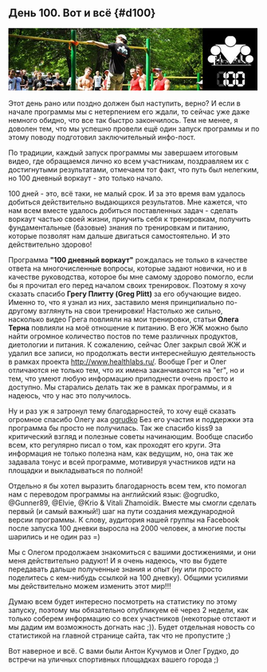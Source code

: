 ## День 100. Вот и всё {#d100}

![](src/img/100.jpg)

Этот день рано или поздно должен был наступить, верно? И если в начале программы мы с нетерпением его ждали, то сейчас уже даже немного обидно, что все так быстро закончилось. Тем не менее, я доволен тем, что мы успешно провели ещё один запуск программы и по этому поводу подготовил заключительный инфо-пост. 

По традиции, каждый запуск программы мы завершаем итоговым видео, где обращаемся лично ко всем участникам, поздравляем их с достигнутыми результатами, отмечаем тот факт, что путь был нелегким, но 100 дневный воркаут - это только начало.

100 дней - это, всё таки, не малый срок. И за это время вам удалось добиться действительно выдающихся результатов. Мне кажется, что нам всем вместе удалось добиться поставленных задач - сделать воркаут частью своей жизни, приучить себя к тренировкам, получить фундаментальные (базовые) знания по тренировкам и питанию, которые позволят нам дальше двигаться самостоятельно. И это действительно здорово! 

Программа **"100 дневный воркаут"** рождалась не только в качестве ответа на многочисленные вопросы, которые задают новички, но и в качестве руководства, которое бы мне самому здорово помогло, если бы я прочитал его перед началом своих тренировок. Поэтому я хочу сказать спасибо **Грегу Плитту (Greg Plitt)** за его обучающие видео. Именно то, что я узнал из них, заставило меня принципиально по-другому взглянуть на свои тренировки! Настолько же сильно, насколько видео Грега повлияли на мои тренировки, статьи **Олега Терна** повлияли на моё отношение к питанию. В его ЖЖ можно было найти огромное количество постов по теме различных продуктов, диетологии и питания. К сожалению, сейчас Олег закрыл свой ЖЖ и удалил все записи, но продолжать вести интереснейшую деятельность в рамках проекта http://www.healthlabs.ru/. Вообще Грег и Олег отличаются не только тем, что их имена заканчиваются на "ег", но и тем, что умеют любую информацию приподнести очень просто и доступно. Мы старались делать так же в рамках программы, и я надеюсь, что у нас это получилось. 

Ну и раз уж я затронул тему благодарностей, то хочу ещё сказать огромное спасибо Олегу ака [ogrudko](http://workout.su/user/11479) Без его участия и поддержки эта программа бы просто не получилась. Так же спасибо kiss9 за критический взгляд и полезные советы начинающим. Вообще спасибо всем, кто регулярно писал о том, как проходят его круги. Эта информация не только полезна нам, как ведущим, но, она так же задавала тонус и всей программе, мотивируя участников идти на площадки и выкладываться по полной! 

Отдельно я бы хотел выразить благодарность всем тем, кто помогал нам с переводом программы на английский язык: @ogrudko, @Gunner89, @Elvie, @Krio & Vitali Zhamoidik. Вместе мы смогли сделать первый (и самый важный!) шаг на пути создания международной версии программы. К слову, аудитория нашей группы на Facebook после запуска 100 дневки выросла на 2000 человек, а многие посты шарились и не один раз =) 

Мы с Олегом продолжаем знакомиться с вашими достижениями, и они меня действительно радуют! И я очень надеюсь, что вы будете передавать дальше полученные знания и опыт (ну или просто поделитесь с кем-нибудь ссылкой на 100 дневку). Общими усилиями мы действительно можем изменить этот мир!!! 

Думаю всем будет интересно посмотреть на статистику по этому запуску, поэтому мы обязательно опубликуем её через 2 недели, как только соберем информацию со всех участников (некоторые отстают и мы дадим им возможность догнать нас ;)). Будет отдельная новость со статистикой на главной странице сайта, так что не пропустите ;) 

Вот наверное и всё. С вами были Антон Кучумов и Олег Грудко, до встречи на уличных спортивных площадках вашего города ;) 

